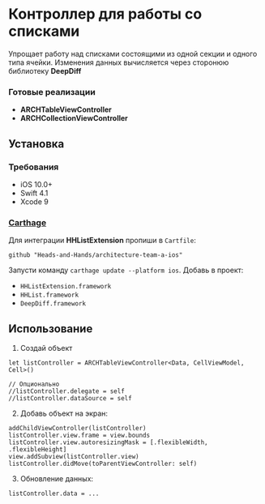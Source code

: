 # Контроллер для работы со списками

Упрощает работу над списками состоящими из одной секции и одного типа ячейки.
Изменения данных вычисляется через сторонюю библиотеку **DeepDiff**

### Готовые реализации

- **ARCHTableViewController**
- **ARCHCollectionViewController**

## Установка

### Требования

- iOS 10.0+
- Swift 4.1
- Xcode 9

### [Carthage](https://github.com/Carthage/Carthage)

Для интеграции **HHListExtension** пропиши в `Cartfile`:

```
github "Heads-and-Hands/architecture-team-a-ios"
```

Запусти команду `carthage update --platform ios`. Добавь в проект:

- `HHListExtension.framework`
- `HHList.framework`
- `DeepDiff.framework`

## Использование

1. Создай объект

```
let listController = ARCHTableViewController<Data, CellViewModel, Cell>()

// Опционально
//listController.delegate = self
//listController.dataSource = self
```

2. Добавь объект на экран:

```
addChildViewController(listController)
listController.view.frame = view.bounds
listController.view.autoresizingMask = [.flexibleWidth, .flexibleHeight]
view.addSubview(listController.view)
listController.didMove(toParentViewController: self)
```
3. Обновление данных:

```
listController.data = ...
```
